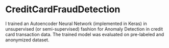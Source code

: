 # CreditCardFraudDetection
I trained an Autoencoder Neural Network (implemented in Keras) in unsupervised (or semi-supervised) fashion for Anomaly Detection in credit card transaction data. The trained model was evaluated on pre-labeled and anonymized dataset.
